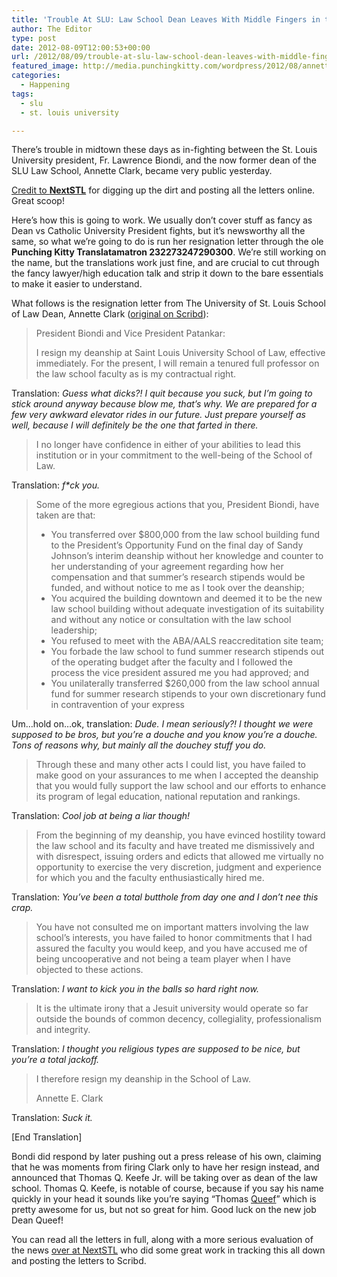 ```yaml
---
title: 'Trouble At SLU: Law School Dean Leaves With Middle Fingers in the Air'
author: The Editor
type: post
date: 2012-08-09T12:00:53+00:00
url: /2012/08/09/trouble-at-slu-law-school-dean-leaves-with-middle-fingers-in-the-air/
featured_image: http://media.punchingkitty.com/wordpress/2012/08/annette_clark.jpeg
categories:
  - Happening
tags:
  - slu
  - st. louis university

---
```

There&#8217;s trouble in midtown these days as in-fighting between the St. Louis University president, Fr. Lawrence Biondi, and the now former dean of the SLU Law School, Annette Clark, became very public yesterday.

<a href="http://nextstl.com/urban-living/slu-law-dean-annette-clark-resigns-citing-numerous-disputes-with-president-fr-biondi" target="_blank">Credit to <strong>NextSTL</strong></a> for digging up the dirt and posting all the letters online. Great scoop!

Here&#8217;s how this is going to work. We usually don&#8217;t cover stuff as fancy as Dean vs Catholic University President fights, but it&#8217;s newsworthy all the same, so what we&#8217;re going to do is run her resignation letter through the ole **Punching Kitty Translatamatron 232273247290300**. We&#8217;re still working on the name, but the translations work just fine, and are crucial to cut through the fancy lawyer/high education talk and strip it down to the bare essentials to make it easier to understand.

What follows is the resignation letter from The University of St. Louis School of Law Dean, Annette Clark (<a href="http://www.scribd.com/doc/102367564/SLU-Law-Dean-Annette-E-Clark-Resignation-Letter-8-8-12" target="_blank">original on Scribd</a>):

> President Biondi and Vice President Patankar:
> 
> I resign my deanship at Saint Louis University School of Law, effective immediately. For the present, I will remain a tenured full professor on the law school faculty as is my contractual right.

Translation: _Guess what dicks?! I quit because you suck, but I&#8217;m going to stick around anyway because blow me, that&#8217;s why. We are prepared for a few very awkward elevator rides in our future. Just prepare yourself as well, because I will definitely be the one that farted in there._

> I no longer have confidence in either of your abilities to lead this institution or in your commitment to the well-being of the School of Law.

Translation: _f*ck you._

> Some of the more egregious actions that you, President Biondi, have taken are that:
> 
>   * You transferred over $800,000 from the law school building fund to the President’s Opportunity Fund on the final day of Sandy Johnson’s interim deanship without her knowledge and counter to her understanding of your agreement regarding how her compensation and that summer’s research stipends would be funded, and without notice to me as I took over the deanship;
>   * You acquired the building downtown and deemed it to be the new law school building without adequate investigation of its suitability and without any notice or consultation with the law school leadership;
>   * You refused to meet with the ABA/AALS reaccreditation site team;
>   * You forbade the law school to fund summer research stipends out of the operating budget after the faculty and I followed the process the vice president assured me you had approved; and
>   * You unilaterally transferred $260,000 from the law school annual fund for summer research stipends to your own discretionary fund in contravention of your express

Um&#8230;hold on&#8230;ok, translation: _Dude. I mean seriously?! I thought we were supposed to be bros, but you&#8217;re a douche and you know you&#8217;re a douche. Tons of reasons why, but mainly all the douchey stuff you do._

> Through these and many other acts I could list, you have failed to make good on your assurances to me when I accepted the deanship that you would fully support the law school and our efforts to enhance its program of legal education, national reputation and rankings.

Translation: _Cool job at being a liar though!_

> From the beginning of my deanship, you have evinced hostility toward the law school and its faculty and have treated me dismissively and with disrespect, issuing orders and edicts that allowed me virtually no opportunity to exercise the very discretion, judgment and experience for which you and the faculty enthusiastically hired me.

Translation: _You&#8217;ve been a total butthole from day one and I don&#8217;t nee this crap._

> You have not consulted me on important matters involving the law school’s interests, you have failed to honor commitments that I had assured the faculty you would keep, and you have accused me of being uncooperative and not being a team player when I have objected to these actions.

Translation: _I want to kick you in the balls so hard right now._

> It is the ultimate irony that a Jesuit university would operate so far outside the bounds of common decency, collegiality, professionalism and integrity.

Translation: _I thought you religious types are supposed to be nice, but you&#8217;re a total jackoff._

> I therefore resign my deanship in the School of Law.
> 
> Annette E. Clark

Translation: _Suck it._

[End Translation]

Bondi did respond by later pushing out a press release of his own, claiming that he was moments from firing Clark only to have her resign instead, and announced that Thomas Q. Keefe Jr. will be taking over as dean of the law school. Thomas Q. Keefe, is notable of course, because if you say his name quickly in your head it sounds like you&#8217;re saying &#8220;Thomas <a href="http://www.urbandictionary.com/define.php?term=queef" target="_blank">Queef</a>&#8221; which is pretty awesome for us, but not so great for him. Good luck on the new job Dean Queef!

You can read all the letters in full, along with a more serious evaluation of the news <a href="http://nextstl.com/urban-living/slu-law-dean-annette-clark-resigns-citing-numerous-disputes-with-president-fr-biondi" target="_blank">over at NextSTL</a> who did some great work in tracking this all down and posting the letters to Scribd.